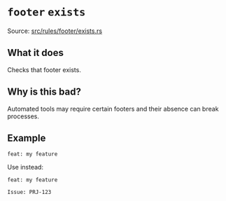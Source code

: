 # `footer` `exists`

Source: [src/rules/footer/exists.rs](../../src/rules/footer/exists.rs)

## What it does
Checks that footer exists.

## Why is this bad?
Automated tools may require certain footers and their absence can break processes.

## Example
```git-commit
feat: my feature
```

Use instead:
```git-commit
feat: my feature

Issue: PRJ-123
```
